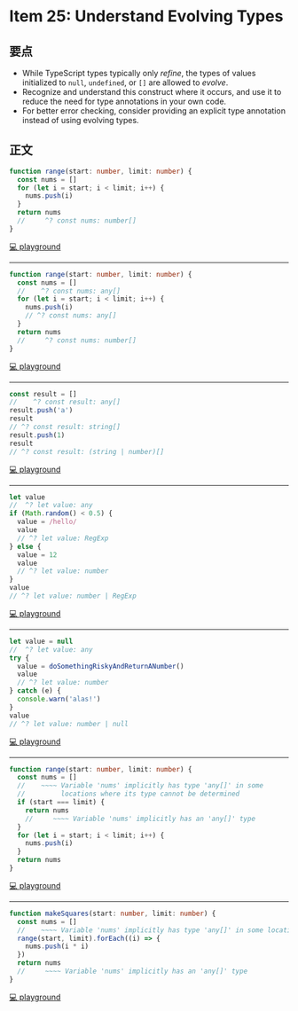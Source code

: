 # Item 25: Understand Evolving Types

## 要点

- While TypeScript types typically only _refine_, the types of values initialized to `null`, `undefined`, or `[]` are allowed to _evolve_.
- Recognize and understand this construct where it occurs, and use it to reduce the need for type annotations in your own code.
- For better error checking, consider providing an explicit type annotation instead of using evolving types.

## 正文

```ts
function range(start: number, limit: number) {
  const nums = []
  for (let i = start; i < limit; i++) {
    nums.push(i)
  }
  return nums
  //     ^? const nums: number[]
}
```

[💻 playground](https://www.typescriptlang.org/play/?ts=5.4.5#code/GYVwdgxgLglg9mABAJwIZgOYFMAUBnKVZKALkTBAFsAjLZAGkQBsZKZTyrbkBKRAbwBQiRBAQFOlPIgC8iANoBdANzDEwOMkQ4mWKIhizEBIlGUHEAHmat25mAGoHfISJEUpAOgAOIPAAscGB5VEQBfNWQ9EGQkDzxQxAB6JLcRAD0AflFxfXiyD24lQQigA)

---

```ts
function range(start: number, limit: number) {
  const nums = []
  //    ^? const nums: any[]
  for (let i = start; i < limit; i++) {
    nums.push(i)
    // ^? const nums: any[]
  }
  return nums
  //     ^? const nums: number[]
}
```

[💻 playground](https://www.typescriptlang.org/play/?ts=5.4.5#code/GYVwdgxgLglg9mABAJwIZgOYFMAUBnKVZKALkTBAFsAjLZAGkQBsZKZTyrbkBKRAbwBQiRBAQFOlPIgC8iANoBdANzDEAenUiRAPQD8o8VEl4y6AJ5K1wOMkQ4mWYzFmICRKMsQuAPM1bsXjAA1MF8QtomAHQADiB4ABY4MDyqkZqI+oZgEhRSZmCWimoAvmrITiDISHl4aRpakVliOca1ZHncVmVAA)

---

```ts
const result = []
//    ^? const result: any[]
result.push('a')
result
// ^? const result: string[]
result.push(1)
result
// ^? const result: (string | number)[]
```

[💻 playground](https://www.typescriptlang.org/play/?ts=5.4.5#code/MYewdgzgLgBATgUwgVwDawLwwNoF0DcAUAPTEzkwB6A-DKJLIiugFwwCGYAnnoU2lAB0AB2QQAFgAoA5O2kBKIv3QkyNOuGjwkAttDgBLMAHNeyoaImSAjIr46VpKrXpbzbSfqPGYAHxhgyAC2AEYIcPK8QA)

---

```ts
let value
//  ^? let value: any
if (Math.random() < 0.5) {
  value = /hello/
  value
  // ^? let value: RegExp
} else {
  value = 12
  value
  // ^? let value: number
}
value
// ^? let value: number | RegExp
```

[💻 playground](https://www.typescriptlang.org/play/?ts=5.4.5#code/DYUwLgBAbghsCuIDcAoA9GiEB6B+CoksCIAXBDAHYCeKAlgGYQAUAsjGABYB0ATlQBMA9gFtmASggAeCAAZuAVkkBvFFmKIIAXghpOIYMCFpU6uIjW7MeAuGjmyEAEogA5gFEAHgAcUAXwgDAGcQCFUzEm0IAEYAJlN7EksMHHxCRMRySngRACMQXn8UDRB0azS7Eqyc-N4IAB9nNy9fIA)

---

```ts
let value = null
//  ^? let value: any
try {
  value = doSomethingRiskyAndReturnANumber()
  value
  // ^? let value: number
} catch (e) {
  console.warn('alas!')
}
value
// ^? let value: number | null
```

[💻 playground](https://www.typescriptlang.org/play/?ts=5.4.5#code/CYUwxgNghgTiAEAzArgOzAFwJYHtX2BwGUcBbEDACy1QHMAlLAZwGsBPAQVWHouRlQcAcslIAjEDAAUASgBc8VKIkwA3ACgIFeADcoEZAgC8i5BAgaA9JfjwAegH54WjLv2GFUVG3UYYbeABvdVs9A2MCYjIKajpGVk5uXgx+QRFxSVkNUPcQEPhreycXN3CFJQyYdQBfeDAoDDBKeCkQGSD8sDwmHC0AOgB3WFQpAHJ9KCYAQlGZDWr1MMN1QsdnbSWQcuVJeAAfU3N1IA)

---

```ts
function range(start: number, limit: number) {
  const nums = []
  //    ~~~~ Variable 'nums' implicitly has type 'any[]' in some
  //         locations where its type cannot be determined
  if (start === limit) {
    return nums
    //     ~~~~ Variable 'nums' implicitly has an 'any[]' type
  }
  for (let i = start; i < limit; i++) {
    nums.push(i)
  }
  return nums
}
```

[💻 playground](https://www.typescriptlang.org/play/?ts=5.4.5#code/GYVwdgxgLglg9mABAJwIZgOYFMAUBnKVZKALkTBAFsAjLZAGkQBsZKZTyrbkBKRAbwBQiRBAQFOlPIgC8iANoBdANzDEAenUiRAPz07EANSIxU1JlkQByClKuJWABxYR2TAJ6IAFqmlR3jpZW6O5K9jBIeHCUWGqa2gkiTHAQqLDiiADuXnSW7H4BlqlgYHBQiLSIACZYUHRsYFhVajDAiPiExLIycixsUHxCCci1IMhItniqCfEJ+gbGyKbmQZPhlM4wrlAe3r6I6NYhYYj+gWoAvmrAcMjtFuUwsogERFDKDogAPMys7B8wADUgMGahEkwAdI4QHgvDgYDxpogriIRlAxhMqFNBFcgA)

---

```ts
function makeSquares(start: number, limit: number) {
  const nums = []
  //    ~~~~ Variable 'nums' implicitly has type 'any[]' in some locations
  range(start, limit).forEach((i) => {
    nums.push(i * i)
  })
  return nums
  //     ~~~~ Variable 'nums' implicitly has an 'any[]' type
}
```

[💻 playground](https://www.typescriptlang.org/play/?ts=5.4.5#code/GYVwdgxgLglg9mABAJwIZgOYFMAUBnKVZKALkTBAFsAjLZAGkQBsZKZTyrbkBKRAbwBQiRBAQFOlPIgC8iANoBdANzDEAenUiRAPQD8o8VEl4y6AJ5K1wOMkQ4mWYzFmICRKMsQuAPM1bsXjAA1MF8QtomAHQADiB4ABY4MDyqkZqI+oZgEhRSZmCWimoAvmrITiDISHl4aRpakVliOca1ZHncVmWgkLAIiJSoANZYAMoAjiBEWHj4hMQdXHSMLGwcnXThai25VNJySvUZ2gB+56eIAGpEMKjUjogA5LVP3pQxLBDsTOaICahpFBzDEsM8LEo3jAkHg4JQwUw4BBUP0cuV0Nh5h5VgEoDwojZkABRVAQJIuGQAPgEahEtVi8XJiAAVN5UqV2SIKlAqjV9sdGmcLtdbvdHi99lCPl8fn8AdJ0ODCpDEMDQYIykA)
